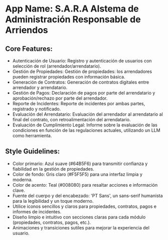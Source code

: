 # **App Name**: S.A.R.A AIstema de Administración Responsable de Arriendos

## Core Features:

- Autenticación de Usuario: Registro y autenticación de usuarios con selección de rol (arrendador/arrendatario).
- Gestión de Propiedades: Gestión de propiedades: los arrendadores pueden registrar propiedades con información básica.
- Generación de Contratos: Generación de contratos digitales entre arrendador y arrendatario.
- Gestión de Pagos: Declaración de pagos por parte del arrendatario y aprobación/rechazo por parte del arrendador.
- Reporte de Incidentes: Reporte de incidentes por ambas partes, registrado y notificado.
- Evaluación del Arrendatario: Evaluación del arrendador al arrendatario al final del contrato, con retroalimentación del arrendatario.
- Evaluación de Cumplimiento Legal: Informe sobre la evaluación de las condiciones en función de las regulaciones actuales, utilizando un LLM como herramienta.

## Style Guidelines:

- Color primario: Azul suave (#64B5F6) para transmitir confianza y fiabilidad en la gestión de propiedades.
- Color de fondo: Gris claro (#F5F5F5) para una interfaz limpia y moderna.
- Color de acento: Teal (#008080) para resaltar acciones e información clave.
- Fuente del cuerpo y del encabezado: 'PT Sans', un sans-serif humanista para la legibilidad y un toque moderno.
- Utilice iconos sencillos y claros para propiedades, contratos, pagos e informes de incidentes.
- Diseño limpio e intuitivo con secciones claras para cada módulo (propiedades, contratos, pagos, etc.).
- Animaciones y transiciones sutiles para mejorar la experiencia del usuario.